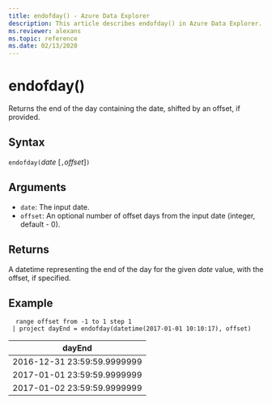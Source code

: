```yaml
---
title: endofday() - Azure Data Explorer
description: This article describes endofday() in Azure Data Explorer.
ms.reviewer: alexans
ms.topic: reference
ms.date: 02/13/2020
---
```

# endofday()

Returns the end of the day containing the date, shifted by an offset, if provided.

## Syntax

`endofday(`*date* [`,`*offset*]`)`

## Arguments

* `date`: The input date.
* `offset`: An optional number of offset days from the input date (integer, default - 0).

## Returns

A datetime representing the end of the day for the given *date* value, with the offset, if specified.

## Example

```kusto
  range offset from -1 to 1 step 1
 | project dayEnd = endofday(datetime(2017-01-01 10:10:17), offset) 
```

|dayEnd|
|---|
|2016-12-31 23:59:59.9999999|
|2017-01-01 23:59:59.9999999|
|2017-01-02 23:59:59.9999999|